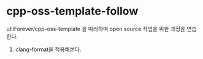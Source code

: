 # cpp-oss-template-follow
utilForever/cpp-oss-template 을 따라하며 open source 작업을 위한 과정을 연습한다.

1. clang-format을 적용해본다.
